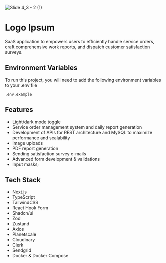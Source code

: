 ![Slide 4_3 - 2 (1)](https://github.com/rbpolim/logo-ipsum/assets/66570560/eb17c34c-4d46-4442-a962-b8cf20b075ad)

# Logo Ipsum

SaaS application to empowers users to efficiently handle service orders, craft comprehensive work reports, and dispatch customer satisfaction surveys.

## Environment Variables

To run this project, you will need to add the following environment variables to your .env file

`.env.example`

## Features

- Light/dark mode toggle
- Service order management system and daily report generation
- Development of APIs for REST architecture and MySQL to maximize performance and scalability
- Image uploads
- PDF report generation
- Sending satisfaction survey e-mails
- Advanced form development & validations
- Input masks;

## Tech Stack

- Next.js
- TypeScript
- TailwindCSS
- React Hook Form
- Shadcn/ui
- Zod
- Zustand
- Axios
- Planetscale
- Cloudinary
- Clerk
- Sendgrid
- Docker & Docker Compose
